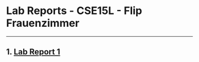 # Lab Reports - CSE15L - Flip Frauenzimmer
---
## 1. [Lab Report 1](Lab1/lab1.md) 
<!--
## 2. [Lab Report 2]() 
## 3. [Lab Report 3]() 
## 4. [Lab Report 4]() 
## 5. [Lab Report 5]() 
## 6. [Lab Report 6]() 
## 7. [Lab Report 7]() 
## 8. [Lab Report 8]() 
## 9. [Lab Report 9]() 
 -->
